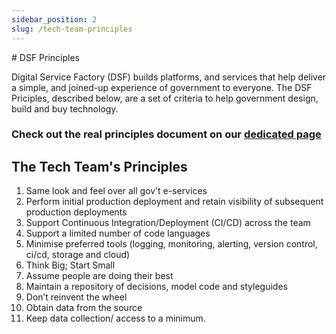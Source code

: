 ```yaml
---
sidebar_position: 2
slug: /tech-team-principles
---
```


# DSF Principles

Digital Service Factory (DSF) builds platforms, and services that help deliver a simple, and joined-up experience of government to everyone.
The DSF Priciples, described below, are a set of criteria to help government design, build and buy technology.

### Check out the real principles document on our [dedicated page](https://gov-cy.github.io/dsf-principles/)

## The Tech Team's Principles

1. Same look and feel over all gov’t e-services
2. Perform initial production deployment and retain visibility of subsequent production deployments
3. Support Continuous Integration/Deployment (CI/CD) across the team
4. Support a limited number of code languages
5. Minimise preferred tools (logging, monitoring, alerting, version control, ci/cd, storage and cloud)
6. Think Big; Start Small
7. Assume people are doing their best
8. Maintain a repository of decisions, model code and styleguides
9. Don’t reinvent the wheel
10. Obtain data from the source
11. Keep data collection/ access to a minimum.

